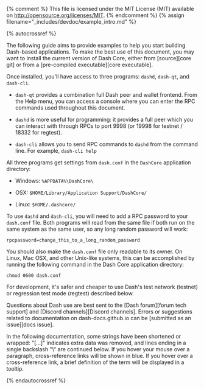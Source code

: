 {% comment %}
This file is licensed under the MIT License (MIT) available on
http://opensource.org/licenses/MIT.
{% endcomment %}
{% assign filename="_includes/devdoc/example_intro.md" %}

{% autocrossref %}
<!-- __ -->

The following guide aims to provide examples to help you start
building Dash-based applications. To make the best use of this document,
you may want to install the current version of Dash Core, either from
[source][core git] or from a [pre-compiled executable][core executable].

Once installed, you'll have access to three programs: `dashd`,
`dash-qt`, and `dash-cli`.

* `dash-qt` provides a combination full Dash peer and wallet
  frontend. From the Help menu, you can access a console where you can
  enter the RPC commands used throughout this document.

* `dashd` is more useful for programming: it provides a full peer
  which you can interact with through RPCs to port 9998 (or 19998
  for testnet / 18332 for regtest).

* `dash-cli` allows you to send RPC commands to `dashd` from the
  command line.  For example, `dash-cli help`

All three programs get settings from `dash.conf` in the `DashCore`
application directory:

* Windows: `%APPDATA%\DashCore\`

* OSX: `$HOME/Library/Application Support/DashCore/`

* Linux: `$HOME/.dashcore/`

To use `dashd` and `dash-cli`, you will need to add a RPC password
to your `dash.conf` file. Both programs will read from the same file
if both run on the same system as the same user, so any long random
password will work:

~~~
rpcpassword=change_this_to_a_long_random_password
~~~~

You should also make the `dash.conf` file only readable to its
owner.  On Linux, Mac OSX, and other Unix-like systems, this can be
accomplished by running the following command in the Dash Core application
directory:

~~~
chmod 0600 dash.conf
~~~

For development, it's safer and cheaper to use Dash's test network (testnet)
or regression test mode (regtest) described below.

Questions about Dash use are best sent to the [Dash forum][forum
tech support] and [Discord channels][Discord channels]. Errors or suggestions related to
documentation on dash-docs.github.io can be [submitted as an issue][docs issue].

In the following documentation, some strings have been shortened or wrapped: "[...]"
indicates extra data was removed, and lines ending in a single backslash "\\"
are continued below. If you hover your mouse over a paragraph, cross-reference
links will be shown in blue.  If you hover over a cross-reference link, a brief
definition of the term will be displayed in a tooltip.

{% endautocrossref %}
